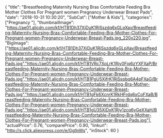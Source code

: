 {
	"title": "Breastfeeding Maternity Nursing Bras Comfortable Feeding Bra Mother Clothes For Pregnant women Pregnancy Underwear Breast Pads",
	"date": "2018-10-31 10:30:20",
	"SubCat": ["Mother & Kids"],
	"categories": ["Pregnancy "],
	"thumbnailImage": "https://ae01.alicdn.com/kf/HTB1Dh37XjDuK1RjSszdq6xGLpXav/Breastfeeding-Maternity-Nursing-Bras-Comfortable-Feeding-Bra-Mother-Clothes-For-Pregnant-women-Pregnancy-Underwear-Breast-Pads.jpg_220x220.jpg",
	"BigImage": ["https://ae01.alicdn.com/kf/HTB1Dh37XjDuK1RjSszdq6xGLpXav/Breastfeeding-Maternity-Nursing-Bras-Comfortable-Feeding-Bra-Mother-Clothes-For-Pregnant-women-Pregnancy-Underwear-Breast-Pads.jpg","https://ae01.alicdn.com/kf/HTB1VRc7XoLrK1Rjy0Fjq6zYXFXaP/Breastfeeding-Maternity-Nursing-Bras-Comfortable-Feeding-Bra-Mother-Clothes-For-Pregnant-women-Pregnancy-Underwear-Breast-Pads.jpg","https://ae01.alicdn.com/kf/HTB1PgU5XifrK1RjSspbq6A4pFXaG/Breastfeeding-Maternity-Nursing-Bras-Comfortable-Feeding-Bra-Mother-Clothes-For-Pregnant-women-Pregnancy-Underwear-Breast-Pads.jpg","https://ae01.alicdn.com/kf/HTB1gFk6XcnrK1RkHFrdq6xCoFXaB/Breastfeeding-Maternity-Nursing-Bras-Comfortable-Feeding-Bra-Mother-Clothes-For-Pregnant-women-Pregnancy-Underwear-Breast-Pads.jpg","https://ae01.alicdn.com/kf/HTB1gU35XiDxK1Rjy1zcq6yGeXXaH/Breastfeeding-Maternity-Nursing-Bras-Comfortable-Feeding-Bra-Mother-Clothes-For-Pregnant-women-Pregnancy-Underwear-Breast-Pads.jpg"],
	"actualPrice": 0.76,
	"comparePrice": 0.90,
	"linkurl": "http://s.click.aliexpress.com/e/GgllnWs",
	"inStock": 60
}
